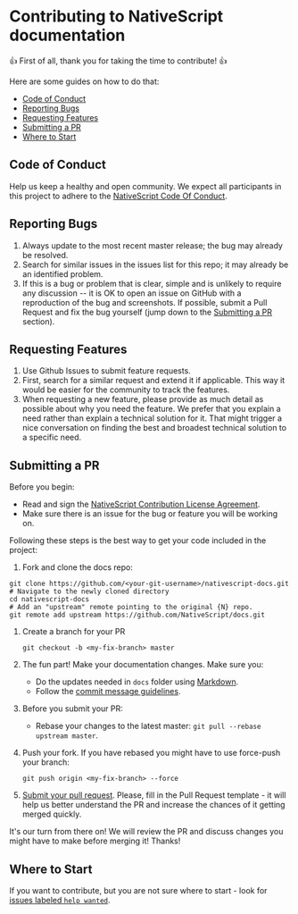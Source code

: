 # Contributing to NativeScript documentation

:+1: First of all, thank you for taking the time to contribute! :+1:

Here are some guides on how to do that:

* [Code of Conduct](#code-of-conduct)
* [Reporting Bugs](#reporting-bugs)
* [Requesting Features](#requesting-features)
* [Submitting a PR](#submitting-a-pr)
* [Where to Start](#where-to-start)

## Code of Conduct

Help us keep a healthy and open community. We expect all participants in this project to adhere to the [NativeScript Code Of Conduct](https://github.com/NativeScript/codeofconduct).

## Reporting Bugs

1. Always update to the most recent master release; the bug may already be resolved.
1. Search for similar issues in the issues list for this repo; it may already be an identified problem.
1. If this is a bug or problem that is clear, simple and is unlikely to require any discussion -- it is OK to open an issue on GitHub with a reproduction of the bug and screenshots. If possible, submit a Pull Request and fix the bug yourself (jump down to the [Submitting a PR](#submitting-a-pr) section).

## Requesting Features

1. Use Github Issues to submit feature requests.
1. First, search for a similar request and extend it if applicable. This way it would be easier for the community to track the features.
1. When requesting a new feature, please provide as much detail as possible about why you need the feature. We prefer that you explain a need rather than explain a technical solution for it. That might trigger a nice conversation on finding the best and broadest technical solution to a specific need.

## Submitting a PR

Before you begin:

* Read and sign the [NativeScript Contribution License Agreement](http://www.nativescript.org/cla).
* Make sure there is an issue for the bug or feature you will be working on.

Following these steps is the best way to get your code included in the project:

1. Fork and clone the docs repo:

``` Shell
git clone https://github.com/<your-git-username>/nativescript-docs.git
# Navigate to the newly cloned directory
cd nativescript-docs
# Add an "upstream" remote pointing to the original {N} repo.
git remote add upstream https://github.com/NativeScript/docs.git
```

1. Create a branch for your PR

   ``` Shell
   git checkout -b <my-fix-branch> master
   ```

1. The fun part! Make your documentation changes. Make sure you:
   + Do the updates needed in `docs` folder using [Markdown](https://guides.github.com/features/mastering-markdown/).
   + Follow the [commit message guidelines](https://github.com/NativeScript/NativeScript/blob/master/CONTRIBUTING.md#-commit-message-guidelines).
1. Before you submit your PR:
   + Rebase your changes to the latest master: `git pull --rebase upstream master`.
1. Push your fork. If you have rebased you might have to use force-push your branch:

   ``` Shell
   git push origin <my-fix-branch> --force
   ```

1. [Submit your pull request](https://github.com/NativeScript/docs/compare). Please, fill in the Pull Request template - it will help us better understand the PR and increase the chances of it getting merged quickly.

It's our turn from there on! We will review the PR and discuss changes you might have to make before merging it! Thanks!

## Where to Start

If you want to contribute, but you are not sure where to start - look for [issues labeled `help wanted`](https://github.com/NativeScript/docs/issues?q=is%3Aopen+is%3Aissue+label%3A%22help+wanted%22).
